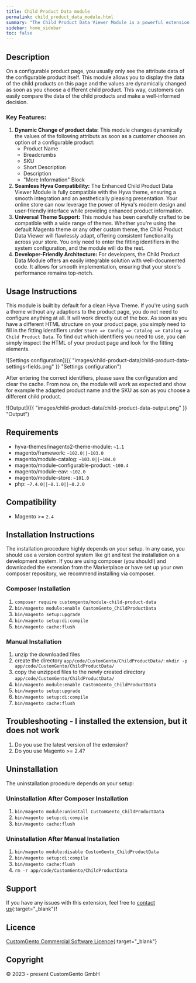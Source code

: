 ```yaml
---
title: Child Product Data module
permalink: child_product_data_module.html
summary: "The Child Product Data Viewer Module is a powerful extension for Magento, designed to enhance the user experience and provide customers with detailed information about products. With this module installed, customers can directly access the data of child products associated to a configurable product."
sidebar: home_sidebar
toc: false
---
```


## Description

On a configurable product page, you usually only see the attribute data of the configurable product itself. This module allows you to display the data of the child products on this page and the values are dynamically changed as soon as you choose a different child product. This way, customers can easily compare the data of the child products and make a well-informed decision.

### Key Features:

1. **Dynamic Change of product data:** This module changes dynamically the values of the following attributs as soon as a customer chooses an option of a configurable product:
   - Product Name
   - Breadcrumbs
   - SKU
   - Short Description
   - Description
   - "More Information" Block
2. **Seamless Hyva Compatibility:** The Enhanced Child Product Data Viewer Module is fully compatible with the Hyva theme, ensuring a smooth integration and an aesthetically pleasing presentation. Your online store can now leverage the power of Hyva's modern design and user-friendly interface while providing enhanced product information.
3. **Universal Theme Support:** This module has been carefully crafted to be compatible with a wide range of themes. Whether you're using the default Magento theme or any other custom theme, the Child Product Data Viewer will flawlessly adapt, offering consistent functionality across your store. You only need to enter the fitting identifiers in the system configuration, and the module will do the rest.
4. **Developer-Friendly Architecture:** For developers, the Child Product Data Module offers an easily integrable solution with well-documented code. It allows for smooth implementation, ensuring that your store's performance remains top-notch.

## Usage Instructions
This module is built by default for a clean Hyva Theme. 
If you're using such a theme without any adaptions to the product page, you do not need to configure anything at all. 
It will work directly out of the box. 
As soon as you have a different HTML structure on your product page, you simply need to fill in the fitting identifiers under `Store => Config => Catalog => Catalog => Child Product Data`.
To find out which identifiers you need to use, you can simply inspect the HTML of your product page and look for the fitting elements.

![Settings configuration]({{ "images/child-product-data/child-product-data-settings-fields.png" }} "Settings configuration")

After entering the correct identifiers, please save the configuration and clear the cache. From now on, the module will work as expected and show for example the adapted product name and the SKU as son as you choose a different child product.

![Output]({{ "images/child-product-data/child-product-data-output.png" }} "Output")

## Requirements
- hyva-themes/magento2-theme-module: `~1.1`
- magento/framework: `~102.0||~103.0`
- magento/module-catalog: `~103.0||~104.0`
- magento/module-configurable-product: `~100.4`
- magento/module-eav: `~102.0`
- magento/module-store: `~101.0`
- php: `~7.4.0||~8.1.0||~8.2.0`

## Compatibility
- Magento >= `2.4`

## Installation Instructions
The installation procedure highly depends on your setup. In any case, you should use a version control system like git and test the installation on a development system.
If you are using composer (you should!) and downloaded the extension from the Marketplace or have set up your own composer repository, we recommend installing via composer.

### Composer Installation
1. `composer require customgento/module-child-product-data`
2. `bin/magento module:enable CustomGento_ChildProductData`
3. `bin/magento setup:upgrade`
4. `bin/magento setup:di:compile`
5. `bin/magento cache:flush`

### Manual Installation
1. unzip the downloaded files
2. create the directory `app/code/CustomGento/ChildProductData/`: `mkdir -p app/code/CustomGento/ChildProductData/`
3. copy the unzipped files to the newly created directory `app/code/CustomGento/ChildProductData/`
4. `bin/magento module:enable CustomGento_ChildProductData`
5. `bin/magento setup:upgrade`
6. `bin/magento setup:di:compile`
7. `bin/magento cache:flush`

## Troubleshooting - I installed the extension, but it does not work
1. Do you use the latest version of the extension?
2. Do you use Magento >= 2.4?

## Uninstallation
The uninstallation procedure depends on your setup:

### Uninstallation After Composer Installation
1. `bin/magento module:uninstall CustomGento_ChildProductData`
2. `bin/magento setup:di:compile`
3. `bin/magento cache:flush`

### Uninstallation After Manual Installation
1. `bin/magento module:disable CustomGento_ChildProductData`
2. `bin/magento setup:di:compile`
3. `bin/magento cache:flush`
4. `rm -r app/code/CustomGento/ChildProductData`

## Support
If you have any issues with this extension, feel free to [contact us](https://www.customgento.com/){:target="_blank"}!

## Licence
[CustomGento Commercial Software Licence](https://www.customgento.com/license){:target="_blank"}

## Copyright
&copy; 2023 - present CustomGento GmbH


